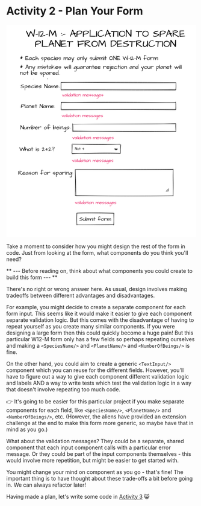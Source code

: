 # Activity 2 - Plan Your Form

![Sample Form](./public/sample_form.png)

Take a moment to consider how you might design the rest of the form in code. Just from looking at the form, what components do you think you'll need?

** --- Before reading on, think about what components you could create to build this form --- **

There's no right or wrong answer here. As usual, design involves making tradeoffs between different advantages and disadvantages.

For example, you might decide to create a separate component for each form input. This seems like it would make it easier to give each component separate validation logic. But this comes with the disadvantage of having to repeat yourself as you create many similar components. If you were designing a large form then this could quickly become a huge pain! But this particular W12-M form only has a few fields so perhaps repeating ourselves and making a `<SpeciesName/>` and `<PlanetName/>` and `<NumberOfBeings/>` is fine.

On the other hand, you could aim to create a generic `<TextInput/>` component which you can reuse for the different fields. However, you'll have to figure out a way to give each component different validation logic and labels AND a way to write tests which test the validation logic in a way that doesn't involve repeating too much code.

👉 It's going to be easier for this particular project if you make separate components for each field, like `<SpeciesName/>`, `<PlanetName/>` and `<NumberOfBeings/>`, etc. (However, the aliens have provided an extension challenge at the end to make this form more generic, so maybe have that in mind as you go.)

What about the validation messages? They could be a separate, shared component that each input component calls with a particular error message. Or they could be part of the input components themselves - this would involve more repetition, but might be easier to get started with.

You might change your mind on component as you go - that's fine! The important thing is to have thought about these trade-offs a bit before going in. We can always refactor later!

Having made a plan, let's write some code in [Activity 3](./activity-3.md) 😸
